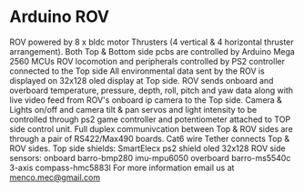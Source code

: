 # Arduino ROV
ROV powered by 8 x bldc motor Thrusters (4 vertical & 4 horizontal thruster arrangement).
Both Top & Bottom side pcbs are controlled by Arduino Mega 2560 MCUs
ROV locomotion and peripherals controlled by PS2 controller connected to the Top side
All environmental data sent by the ROV is displayed on 32x128 oled display at Top side.
ROV sends onboard and overboard temperature, pressure, depth, roll, pitch and yaw data
along with live video feed from ROV's onboard ip camera to the Top side.
Camera & Lights on/off and camera tilt & pan servos and light intensity to be
controlled through ps2 game controller and potentiometer attached to TOP side control unit.
Full duplex communivcation between Top & ROV sides are through a pair
of RS422/Max490 boards. Cat6 wire Tether connects Top & ROV sides.
Top side shields:
SmartElecx ps2 shield
oled 32x128
ROV side sensors:
onboard barro-bmp280
imu-mpu6050
overboard barro-ms5540c
3-axis compass-hmc5883l
For more information email us at menco.mec@gmail.com
